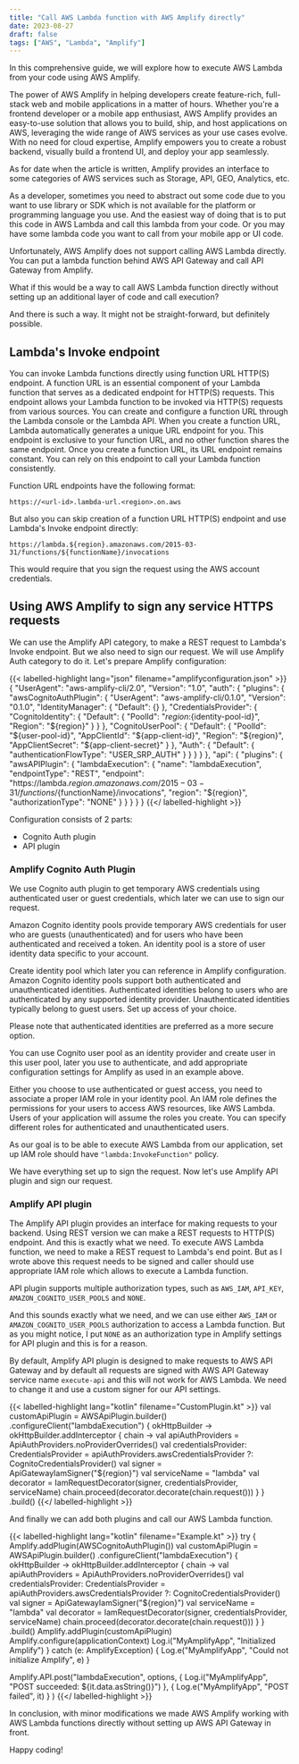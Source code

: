```yaml
---
title: "Call AWS Lambda function with AWS Amplify directly"
date: 2023-08-27
draft: false
tags: ["AWS", "Lambda", "Amplify"]
---
```


In this comprehensive guide, we will explore how to execute AWS Lambda from your code using AWS Amplify.

The power of AWS Amplify in helping developers create feature-rich, full-stack web and mobile applications in a matter 
of hours. Whether you're a frontend developer or a mobile app enthusiast, AWS Amplify provides an easy-to-use solution 
that allows you to build, ship, and host applications on AWS, leveraging the wide range of AWS services as your use 
cases evolve. With no need for cloud expertise, Amplify empowers you to create a robust backend, visually build a 
frontend UI, and deploy your app seamlessly.

As for date when the article is written, Amplify provides an interface to some categories of AWS services such as 
Storage, API, GEO, Analytics, etc.

As a developer, sometimes you need to abstract out some code due to you want to use library or SDK which is not available
for the platform or programming language you use. And the easiest way of doing that is to put this code in AWS Lambda
and call this lambda from your code. Or you may have some lambda code you want to call from your mobile app or UI code.

Unfortunately, AWS Amplify does not support calling AWS Lambda directly. You can put a lambda function behind AWS API 
Gateway and call API Gateway from Amplify.  

What if this would be a way to call AWS Lambda function directly without setting up an additional layer of code and
call execution?

And there is such a way. It might not be straight-forward, but definitely possible. 

## Lambda's Invoke endpoint

You can invoke Lambda functions directly using function URL HTTP(S) endpoint.
A function URL is an essential component of your Lambda function that serves as a dedicated endpoint for HTTP(S) requests. 
This endpoint allows your Lambda function to be invoked via HTTP(S) requests from various sources.
You can create and configure a function URL through the Lambda console or the Lambda API. When you create a function URL, 
Lambda automatically generates a unique URL endpoint for you. This endpoint is exclusive to your function URL, and no 
other function shares the same endpoint.
Once you create a function URL, its URL endpoint remains constant. You can rely on this endpoint to call your Lambda 
function consistently. 

Function URL endpoints have the following format:
```
https://<url-id>.lambda-url.<region>.on.aws
```

But also you can skip creation of a function URL HTTP(S) endpoint and use Lambda's Invoke endpoint directly:

```
https://lambda.${region}.amazonaws.com/2015-03-31/functions/${functionName}/invocations
```

This would require that you sign the request using the AWS account credentials.

## Using AWS Amplify to sign any service HTTPS requests 

We can use the Amplify API category, to make a REST request to Lambda's Invoke endpoint. But we also need to sign our
request. We will use Amplify Auth category to do it. Let's prepare Amplify configuration:

{{< labelled-highlight lang="json" filename="amplifyconfiguration.json" >}}
{
    "UserAgent": "aws-amplify-cli/2.0",
    "Version": "1.0",
    "auth": {
        "plugins": {
            "awsCognitoAuthPlugin": {
                "UserAgent": "aws-amplify-cli/0.1.0",
                "Version": "0.1.0",
                "IdentityManager": {
                    "Default": {}
                },
                "CredentialsProvider": {
                    "CognitoIdentity": {
                        "Default": {
                            "PoolId": "${region}:${identity-pool-id}",
                            "Region": "${region}"
                        }
                    }
                },
                "CognitoUserPool": {
                    "Default": {
                        "PoolId": "${user-pool-id}",
                        "AppClientId": "${app-client-id}",
                        "Region": "${region}",
                        "AppClientSecret": "${app-client-secret}"
                    }
                },
                "Auth": {
                    "Default": {
                        "authenticationFlowType": "USER_SRP_AUTH"
                    }
                }
            }
        }
    },
    "api": {
        "plugins": {
            "awsAPIPlugin": {
                "lambdaExecution": {
                    "name": "lambdaExecution",
                    "endpointType": "REST",
                    "endpoint": "https://lambda.${region}.amazonaws.com/2015-03-31/functions/${functionName}/invocations",
                    "region": "${region}",
                    "authorizationType": "NONE"
                }
            }
        }
    }
}
{{</ labelled-highlight >}}

Configuration consists of 2 parts:
- Cognito Auth plugin
- API plugin

### Amplify Cognito Auth Plugin
We use Cognito auth plugin to get temporary AWS credentials using authenticated user or guest credentials, which later 
we can use to sign our request.

Amazon Cognito identity pools provide temporary AWS credentials for user who are guests (unauthenticated) and for users 
who have been authenticated and received a token. An identity pool is a store of user identity data specific to your 
account.

Create identity pool which later you can reference in Amplify configuration.
Amazon Cognito identity pools support both authenticated and unauthenticated identities. Authenticated identities belong 
to users who are authenticated by any supported identity provider. Unauthenticated identities typically belong to guest 
users. Set up access of your choice. 

Please note that authenticated identities are preferred as a more secure option.

You can use Cognito user pool as an identity provider and create user in this user pool, later you use to authenticate,
and add appropriate configuration settings for Amplify as used in an example above.

Either you choose to use authenticated or guest access, you need to associate a proper IAM role in your identity pool.
An IAM role defines the permissions for your users to access AWS resources, like AWS Lambda. Users of your application 
will assume the roles you create. You can specify different roles for authenticated and unauthenticated users.

As our goal is to be able to execute AWS Lambda from our application, set up IAM role should have 
```"lambda:InvokeFunction"``` policy.

We have everything set up to sign the request. Now let's use Amplify API plugin and sign our request.

### Amplify API plugin
The Amplify API plugin provides an interface for making requests to your backend. Using REST version we can make a
REST requests to HTTP(S) endpoint. And this is exactly what we need. To execute AWS Lambda function, we need to make a
REST request to Lambda's end point. But as I wrote above this request needs to be signed and caller should use appropriate 
IAM role which allows to execute a Lambda function. 

API plugin supports multiple authorization types, such as ```AWS_IAM```, ```API_KEY```, ```AMAZON_COGNITO_USER_POOLS```
and ```NONE```.

And this sounds exactly what we need, and we can use either ```AWS_IAM``` or ```AMAZON_COGNITO_USER_POOLS``` authorization
to access a Lambda function. But as you might notice, I put ```NONE``` as an authorization type in Amplify settings for 
API plugin and this is for a reason. 

By default, Amplify API plugin is designed to make requests to AWS API Gateway and
by default all requests are signed with AWS API Gateway service name ```execute-api``` and this will not work for AWS
Lambda. We need to change it and use a custom signer for our API settings.

{{< labelled-highlight lang="kotlin" filename="CustomPlugin.kt" >}}
val customApiPlugin = AWSApiPlugin.builder()
    .configureClient("lambdaExecution") { okHttpBuilder ->
        okHttpBuilder.addInterceptor { chain ->
            val apiAuthProviders = ApiAuthProviders.noProviderOverrides()
            val credentialsProvider: CredentialsProvider =
            apiAuthProviders.awsCredentialsProvider ?: CognitoCredentialsProvider()
            val signer = ApiGatewayIamSigner("${region}")
            val serviceName = "lambda"
            val decorator =
            IamRequestDecorator(signer, credentialsProvider, serviceName)
            chain.proceed(decorator.decorate(chain.request()))
        }
    }
    .build()
{{</ labelled-highlight >}}

And finally we can add both plugins and call our AWS Lambda function.

{{< labelled-highlight lang="kotlin" filename="Example.kt" >}}
try {
    Amplify.addPlugin(AWSCognitoAuthPlugin())
    val customApiPlugin = AWSApiPlugin.builder()
        .configureClient("lambdaExecution") { okHttpBuilder ->
        okHttpBuilder.addInterceptor { chain ->
            val apiAuthProviders = ApiAuthProviders.noProviderOverrides()
            val credentialsProvider: CredentialsProvider =
            apiAuthProviders.awsCredentialsProvider ?: CognitoCredentialsProvider()
            val signer = ApiGatewayIamSigner("${region}")
            val serviceName = "lambda"
            val decorator =
            IamRequestDecorator(signer, credentialsProvider, serviceName)
            chain.proceed(decorator.decorate(chain.request()))
        }
    }
    .build()
    Amplify.addPlugin(customApiPlugin)
    Amplify.configure(applicationContext)
    Log.i("MyAmplifyApp", "Initialized Amplify")
} catch (e: AmplifyException) {
    Log.e("MyAmplifyApp", "Could not initialize Amplify", e)
}

Amplify.API.post("lambdaExecution", options,
    {
        Log.i("MyAmplifyApp", "POST succeeded: ${it.data.asString()}")
    },
    {
        Log.e("MyAmplifyApp", "POST failed", it)
    }
)
{{</ labelled-highlight >}}

In conclusion, with minor modifications we made AWS Amplify working with AWS Lambda functions directly without setting
up AWS API Gateway in front.

Happy coding!
